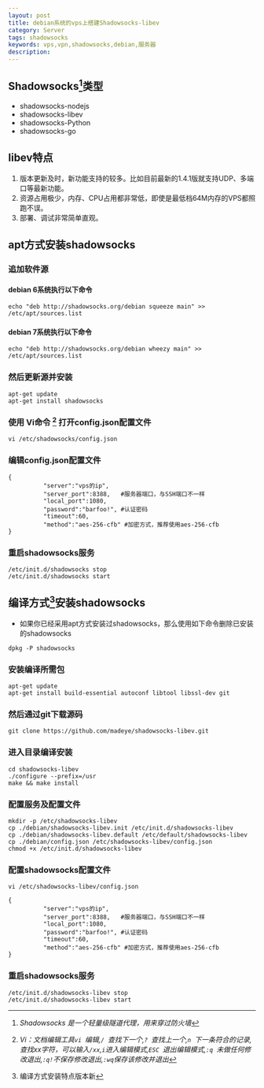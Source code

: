 ```yaml
---
layout: post
title: debian系统的vps上搭建Shadowsocks-libev
category: Server
tags: shadowsocks
keywords: vps,vpn,shadowsocks,debian,服务器
description: 
---
```


## Shadowsocks[^1]类型

[^1]: *Shadowsocks 是一个轻量级隧道代理，用来穿过防火墙*
* shadowsocks-nodejs
* shadowsocks-libev
* shadowsocks-Python
* shadowsocks-go

## libev特点

1. 版本更新及时，新功能支持的较多。比如目前最新的1.4.1版就支持UDP、多端口等最新功能。  
2. 资源占用极少，内存、CPU占用都非常低，即使是最低档64M内存的VPS都照跑不误。  
3. 部署、调试非常简单直观。
  

## apt方式安装shadowsocks  
 

### 追加软件源 

#### debian 6系统执行以下命令

```
echo "deb http://shadowsocks.org/debian squeeze main" >> /etc/apt/sources.list
```  
  
#### debian 7系统执行以下命令

  
```
echo "deb http://shadowsocks.org/debian wheezy main" >> /etc/apt/sources.list
```  
  
### 然后更新源并安装  
  
```  
apt-get update  
apt-get install shadowsocks  
```  
    
### 使用 Vi命令 [^2] 打开config.json配置文件

[^2]:*Vi：文档编辑工具`vi `编辑,`/ `查找下一个,`? `查找上一个,`n `下一条符合的记录,查找xx字符，可以输入`/xx`,`i`进入编辑模式,`ESC `退出编辑模式,`:q `未做任何修改退出,`:q!`不保存修改退出,`:wq`保存该修改并退出*



```  
vi /etc/shadowsocks/config.json  
```  
  
### 编辑config.json配置文件 
```
{
          "server":"vps的ip",
          "server_port":8388,   #服务器端口，与SSH端口不一样
          "local_port":1080,
          "password":"barfoo!", #认证密码
          "timeout":60,
          "method":"aes-256-cfb" #加密方式，推荐使用aes-256-cfb
} 
```  
  
### 重启shadowsocks服务  

```
/etc/init.d/shadowsocks stop
/etc/init.d/shadowsocks start
```

## 编译方式[^3]安装shadowsocks

[^3]: 编译方式安装特点版本新

- 如果你已经采用apt方式安装过shadowsocks，那么使用如下命令删除已安装的shadowsocks

```
dpkg -P shadowsocks
```  
  
  
### 安装编译所需包  


```  
apt-get update
apt-get install build-essential autoconf libtool libssl-dev git
```  
  
### 然后通过git下载源码  


```  
git clone https://github.com/madeye/shadowsocks-libev.git
```  
  
### 进入目录编译安装  

  
```  
cd shadowsocks-libev
./configure --prefix=/usr
make && make install
```  
  
### 配置服务及配置文件  

  
```
mkdir -p /etc/shadowsocks-libev
cp ./debian/shadowsocks-libev.init /etc/init.d/shadowsocks-libev
cp ./debian/shadowsocks-libev.default /etc/default/shadowsocks-libev
cp ./debian/config.json /etc/shadowsocks-libev/config.json
chmod +x /etc/init.d/shadowsocks-libev  
```
  
### 配置shadowsocks配置文件  

  
```  
vi /etc/shadowsocks-libev/config.json
```
  
```
{
          "server":"vps的ip",
          "server_port":8388,   #服务器端口，与SSH端口不一样
          "local_port":1080,
          "password":"barfoo!", #认证密码
          "timeout":60,
          "method":"aes-256-cfb" #加密方式，推荐使用aes-256-cfb
}  
```
  
### 重启shadowsocks服务  
  
```
/etc/init.d/shadowsocks-libev stop
/etc/init.d/shadowsocks-libev start
```  

